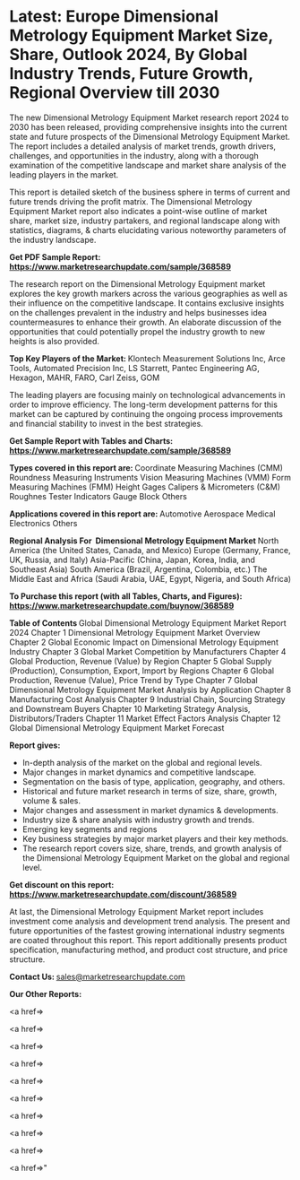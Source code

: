 # Latest: Europe Dimensional Metrology Equipment Market Size, Share, Outlook 2024, By Global Industry Trends, Future Growth, Regional Overview till 2030

The new Dimensional Metrology Equipment Market research report 2024 to 2030 has been released, providing comprehensive insights into the current state and future prospects of the Dimensional Metrology Equipment Market. The report includes a detailed analysis of market trends, growth drivers, challenges, and opportunities in the industry, along with a thorough examination of the competitive landscape and market share analysis of the leading players in the market.

This report is detailed sketch of the business sphere in terms of current and future trends driving the profit matrix. The Dimensional Metrology Equipment Market report also indicates a point-wise outline of market share, market size, industry partakers, and regional landscape along with statistics, diagrams, &amp; charts elucidating various noteworthy parameters of the industry landscape.

<strong><b>Get PDF Sample Report: <a href=https://www.marketresearchupdate.com/sample/368589>https://www.marketresearchupdate.com/sample/368589</a></b></strong>

The research report on the Dimensional Metrology Equipment market explores the key growth markers across the various geographies as well as their influence on the competitive landscape. It contains exclusive insights on the challenges prevalent in the industry and helps businesses idea countermeasures to enhance their growth. An elaborate discussion of the opportunities that could potentially propel the industry growth to new heights is also provided.

<strong><b>Top Key Players of the Market:
</b></strong>Klontech Measurement Solutions Inc, Arce Tools, Automated Precision Inc, LS Starrett, Pantec Engineering AG, Hexagon, MAHR, FARO, Carl Zeiss, GOM<strong><b>
</b></strong>

The leading players are focusing mainly on technological advancements in order to improve efficiency. The long-term development patterns for this market can be captured by continuing the ongoing process improvements and financial stability to invest in the best strategies.

<strong><b>Get Sample Report with Tables and Charts: <a href=https://www.marketresearchupdate.com/sample/368589>https://www.marketresearchupdate.com/sample/368589</a></b></strong>

<strong><b>Types covered in this report are:
</b></strong>Coordinate Measuring Machines (CMM)
Roundness Measuring Instruments
Vision Measuring Machines (VMM)
Form Measuring Machines (FMM)
Height Gages
Calipers & Micrometers (C&M)
Roughnes Tester
Indicators
Gauge Block
Others<strong><b>
</b></strong>

<strong><b>Applications covered in this report are:
</b></strong>Automotive
Aerospace
Medical
Electronics
Others<strong><b>
</b></strong>

<strong><b>Regional Analysis For  Dimensional Metrology Equipment Market</b></strong><strong><b>
</b></strong>North America (the United States, Canada, and Mexico)
Europe (Germany, France, UK, Russia, and Italy)
Asia-Pacific (China, Japan, Korea, India, and Southeast Asia)
South America (Brazil, Argentina, Colombia, etc.)
The Middle East and Africa (Saudi Arabia, UAE, Egypt, Nigeria, and South Africa)

<strong><b>To Purchase this report (with all Tables, Charts, and Figures): <a href=https://www.marketresearchupdate.com/buynow/368589>https://www.marketresearchupdate.com/buynow/368589</a></b></strong>

<strong><b>Table of Contents</b></strong><strong><b>
</b></strong>Global Dimensional Metrology Equipment Market Report 2024
Chapter 1 Dimensional Metrology Equipment Market Overview
Chapter 2 Global Economic Impact on Dimensional Metrology Equipment Industry
Chapter 3 Global Market Competition by Manufacturers
Chapter 4 Global Production, Revenue (Value) by Region
Chapter 5 Global Supply (Production), Consumption, Export, Import by Regions
Chapter 6 Global Production, Revenue (Value), Price Trend by Type
Chapter 7 Global Dimensional Metrology Equipment Market Analysis by Application
Chapter 8 Manufacturing Cost Analysis
Chapter 9 Industrial Chain, Sourcing Strategy and Downstream Buyers
Chapter 10 Marketing Strategy Analysis, Distributors/Traders
Chapter 11 Market Effect Factors Analysis
Chapter 12 Global Dimensional Metrology Equipment Market Forecast

<strong><b>Report gives:</b></strong>

- In-depth analysis of the market on the global and regional levels.
- Major changes in market dynamics and competitive landscape.
- Segmentation on the basis of type, application, geography, and others.
- Historical and future market research in terms of size, share, growth, volume &amp; sales.
- Major changes and assessment in market dynamics &amp; developments.
- Industry size &amp; share analysis with industry growth and trends.
- Emerging key segments and regions
- Key business strategies by major market players and their key methods.
- The research report covers size, share, trends, and growth analysis of the Dimensional Metrology Equipment Market on the global and regional level.

<strong><b>Get discount on this report: <a href=https://www.marketresearchupdate.com/discount/368589>https://www.marketresearchupdate.com/discount/368589</a></b></strong>

At last, the Dimensional Metrology Equipment Market report includes investment come analysis and development trend analysis. The present and future opportunities of the fastest growing international industry segments are coated throughout this report. This report additionally presents product specification, manufacturing method, and product cost structure, and price structure.

<strong><b>Contact Us:
</b></strong>sales@marketresearchupdate.com

<strong>Our Other Reports:</strong>

<a href=></a>

<a href=></a>

<a href=></a>

<a href=></a>

<a href=></a>

<a href=></a>

<a href=></a>

<a href=></a>

<a href=></a>

<a href=></a>"
